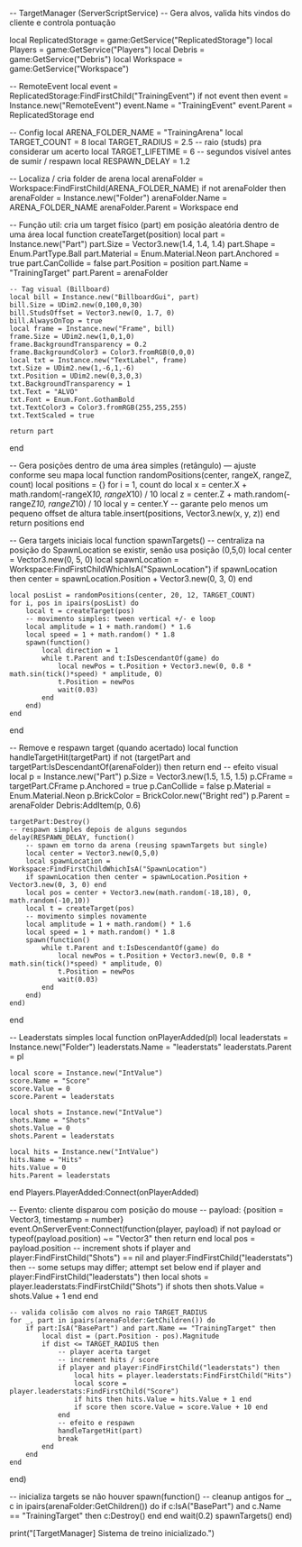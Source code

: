 -- TargetManager (ServerScriptService)
-- Gera alvos, valida hits vindos do cliente e controla pontuação

local ReplicatedStorage = game:GetService("ReplicatedStorage")
local Players = game:GetService("Players")
local Debris = game:GetService("Debris")
local Workspace = game:GetService("Workspace")

-- RemoteEvent
local event = ReplicatedStorage:FindFirstChild("TrainingEvent")
if not event then
    event = Instance.new("RemoteEvent")
    event.Name = "TrainingEvent"
    event.Parent = ReplicatedStorage
end

-- Config
local ARENA_FOLDER_NAME = "TrainingArena"
local TARGET_COUNT = 8
local TARGET_RADIUS = 2.5       -- raio (studs) pra considerar um acerto
local TARGET_LIFETIME = 6      -- segundos visível antes de sumir / respawn
local RESPAWN_DELAY = 1.2

-- Localiza / cria folder de arena
local arenaFolder = Workspace:FindFirstChild(ARENA_FOLDER_NAME)
if not arenaFolder then
    arenaFolder = Instance.new("Folder")
    arenaFolder.Name = ARENA_FOLDER_NAME
    arenaFolder.Parent = Workspace
end

-- Função util: cria um target físico (part) em posição aleatória dentro de uma área
local function createTarget(position)
    local part = Instance.new("Part")
    part.Size = Vector3.new(1.4, 1.4, 1.4)
    part.Shape = Enum.PartType.Ball
    part.Material = Enum.Material.Neon
    part.Anchored = true
    part.CanCollide = false
    part.Position = position
    part.Name = "TrainingTarget"
    part.Parent = arenaFolder

    -- Tag visual (Billboard)
    local bill = Instance.new("BillboardGui", part)
    bill.Size = UDim2.new(0,100,0,30)
    bill.StudsOffset = Vector3.new(0, 1.7, 0)
    bill.AlwaysOnTop = true
    local frame = Instance.new("Frame", bill)
    frame.Size = UDim2.new(1,0,1,0)
    frame.BackgroundTransparency = 0.2
    frame.BackgroundColor3 = Color3.fromRGB(0,0,0)
    local txt = Instance.new("TextLabel", frame)
    txt.Size = UDim2.new(1,-6,1,-6)
    txt.Position = UDim2.new(0,3,0,3)
    txt.BackgroundTransparency = 1
    txt.Text = "ALVO"
    txt.Font = Enum.Font.GothamBold
    txt.TextColor3 = Color3.fromRGB(255,255,255)
    txt.TextScaled = true

    return part
end

-- Gera posições dentro de uma área simples (retângulo) — ajuste conforme seu mapa
local function randomPositions(center, rangeX, rangeZ, count)
    local positions = {}
    for i = 1, count do
        local x = center.X + math.random(-rangeX*10, rangeX*10) / 10
        local z = center.Z + math.random(-rangeZ*10, rangeZ*10) / 10
        local y = center.Y
        -- garante pelo menos um pequeno offset de altura
        table.insert(positions, Vector3.new(x, y, z))
    end
    return positions
end

-- Gera targets iniciais
local function spawnTargets()
    -- centraliza na posição do SpawnLocation se existir, senão usa posição (0,5,0)
    local center = Vector3.new(0, 5, 0)
    local spawnLocation = Workspace:FindFirstChildWhichIsA("SpawnLocation")
    if spawnLocation then center = spawnLocation.Position + Vector3.new(0, 3, 0) end

    local posList = randomPositions(center, 20, 12, TARGET_COUNT)
    for i, pos in ipairs(posList) do
        local t = createTarget(pos)
        -- movimento simples: tween vertical +/- e loop
        local amplitude = 1 + math.random() * 1.6
        local speed = 1 + math.random() * 1.8
        spawn(function()
            local direction = 1
            while t.Parent and t:IsDescendantOf(game) do
                local newPos = t.Position + Vector3.new(0, 0.8 * math.sin(tick()*speed) * amplitude, 0)
                t.Position = newPos
                wait(0.03)
            end
        end)
    end
end

-- Remove e respawn target (quando acertado)
local function handleTargetHit(targetPart)
    if not (targetPart and targetPart:IsDescendantOf(arenaFolder)) then return end
    -- efeito visual
    local p = Instance.new("Part")
    p.Size = Vector3.new(1.5, 1.5, 1.5)
    p.CFrame = targetPart.CFrame
    p.Anchored = true
    p.CanCollide = false
    p.Material = Enum.Material.Neon
    p.BrickColor = BrickColor.new("Bright red")
    p.Parent = arenaFolder
    Debris:AddItem(p, 0.6)

    targetPart:Destroy()
    -- respawn simples depois de alguns segundos
    delay(RESPAWN_DELAY, function()
        -- spawn em torno da arena (reusing spawnTargets but single)
        local center = Vector3.new(0,5,0)
        local spawnLocation = Workspace:FindFirstChildWhichIsA("SpawnLocation")
        if spawnLocation then center = spawnLocation.Position + Vector3.new(0, 3, 0) end
        local pos = center + Vector3.new(math.random(-18,18), 0, math.random(-10,10))
        local t = createTarget(pos)
        -- movimento simples novamente
        local amplitude = 1 + math.random() * 1.6
        local speed = 1 + math.random() * 1.8
        spawn(function()
            while t.Parent and t:IsDescendantOf(game) do
                local newPos = t.Position + Vector3.new(0, 0.8 * math.sin(tick()*speed) * amplitude, 0)
                t.Position = newPos
                wait(0.03)
            end
        end)
    end)
end

-- Leaderstats simples
local function onPlayerAdded(pl)
    local leaderstats = Instance.new("Folder")
    leaderstats.Name = "leaderstats"
    leaderstats.Parent = pl

    local score = Instance.new("IntValue")
    score.Name = "Score"
    score.Value = 0
    score.Parent = leaderstats

    local shots = Instance.new("IntValue")
    shots.Name = "Shots"
    shots.Value = 0
    shots.Parent = leaderstats

    local hits = Instance.new("IntValue")
    hits.Name = "Hits"
    hits.Value = 0
    hits.Parent = leaderstats
end
Players.PlayerAdded:Connect(onPlayerAdded)

-- Evento: cliente disparou com posição do mouse
-- payload: {position = Vector3, timestamp = number}
event.OnServerEvent:Connect(function(player, payload)
    if not payload or typeof(payload.position) ~= "Vector3" then return end
    local pos = payload.position
    -- increment shots
    if player and player:FindFirstChild("Shots") == nil and player:FindFirstChild("leaderstats") then
        -- some setups may differ; attempt set below
    end
    if player and player:FindFirstChild("leaderstats") then
        local shots = player.leaderstats:FindFirstChild("Shots")
        if shots then shots.Value = shots.Value + 1 end
    end

    -- valida colisão com alvos no raio TARGET_RADIUS
    for _, part in ipairs(arenaFolder:GetChildren()) do
        if part:IsA("BasePart") and part.Name == "TrainingTarget" then
            local dist = (part.Position - pos).Magnitude
            if dist <= TARGET_RADIUS then
                -- player acerta target
                -- increment hits / score
                if player and player:FindFirstChild("leaderstats") then
                    local hits = player.leaderstats:FindFirstChild("Hits")
                    local score = player.leaderstats:FindFirstChild("Score")
                    if hits then hits.Value = hits.Value + 1 end
                    if score then score.Value = score.Value + 10 end
                end
                -- efeito e respawn
                handleTargetHit(part)
                break
            end
        end
    end
end)

-- inicializa targets se não houver
spawn(function()
    -- cleanup antigos
    for _, c in ipairs(arenaFolder:GetChildren()) do
        if c:IsA("BasePart") and c.Name == "TrainingTarget" then c:Destroy() end
    end
    wait(0.2)
    spawnTargets()
end)

print("[TargetManager] Sistema de treino inicializado.")
